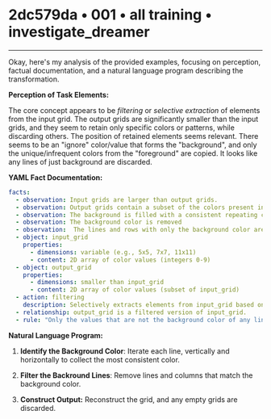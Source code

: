 # 2dc579da • 001 • all training • investigate_dreamer

---
Okay, here's my analysis of the provided examples, focusing on perception, factual documentation, and a natural language program describing the transformation.

**Perception of Task Elements:**

The core concept appears to be *filtering* or *selective extraction* of elements from the input grid. The output grids are significantly smaller than the input grids, and they seem to retain only specific colors or patterns, while discarding others. The position of retained elements seems relevant. There seems to be an "ignore" color/value that forms the "background", and only the unique/infrequent colors from the "foreground" are copied. It looks like any lines of just background are discarded.

**YAML Fact Documentation:**



```yaml
facts:
  - observation: Input grids are larger than output grids.
  - observation: Output grids contain a subset of the colors present in the input grids.
  - observation: The background is filled with a consistent repeating color.
  - observation: The background color is removed
  - observation:  The lines and rows with only the background color are removed
  - object: input_grid
    properties:
      - dimensions: variable (e.g., 5x5, 7x7, 11x11)
      - content: 2D array of color values (integers 0-9)
  - object: output_grid
    properties:
      - dimensions: smaller than input_grid
      - content: 2D array of color values (subset of input_grid)
  - action: filtering
    description: Selectively extracts elements from input_grid based on color and position.
  - relationship: output_grid is a filtered version of input_grid.
  - rule: "Only the values that are not the background color of any lines are kept"
```



**Natural Language Program:**

1.  **Identify the Background Color**: Iterate each line, vertically and horizontally to collect the most consistent color.

2.  **Filter the Backround Lines**: Remove lines and columns that match the background color.

3.  **Construct Output:** Reconstruct the grid, and any empty grids are discarded.

